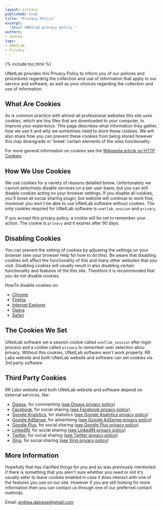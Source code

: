 ```yaml
---
layout: privacy
published: true
title: "Privacy Policy"
excerpt:
  "About UNetLab privacy policy."
authors:
- andrea
tags:
- UNetLab
- Privacy
---
```

{% include toc.html %}

UNetLab provides this Privacy Policy to inform you of our policies and procedures regarding the collection and use of information that apply to our service and software, as well as your choices regarding the collection and use of information.

## What Are Cookies

As is common practice with almost all professional websites this site uses cookies, which are tiny files that are downloaded to your computer, to improve your experience. This page describes what information they gather, how we use it and why we sometimes need to store these cookies. We will also share how you can prevent these cookies from being stored however this may downgrade or 'break' certain elements of the sites functionality.

For more general information on cookies see the [Wikipedia article on HTTP Cookies](http://en.wikipedia.org/wiki/HTTP_cookie "Wikipedia article on HTTP Cookies").

## How We Use Cookies

We use cookies for a variety of reasons detailed below. Unfortunately we cannot selectively disable services on a per user basis, but you can still disable cookies acting on your browser settings. If you disable all cookies, you'll loose all social sharing plugin, but website will continue to work fine; moreover you won't be able to use UNetLab software without cookies.
The only cookies required for UNetLab software is `unetlab_session` and `privacy`.

If you accept this privacy policy, a cookie will be set to remember your action. The cookie is `privacy` and it expires after 90 days.

## Disabling Cookies

You can prevent the setting of cookies by adjusting the settings on your browser (see your browser Help for how to do this). Be aware that disabling cookies will affect the functionality of this and many other websites that you visit. Disabling cookies will usually result in also disabling certain functionality and features of the this site. Therefore it is recommended that you do not disable cookies.

HowTo disable cookies on:

* [Chrome](https://support.google.com/accounts/answer/61416 "HowTo disable cookies on Chrome")
* [Firefox](https://support.mozilla.org/en-US/kb/enable-and-disable-cookies-website-preferences "HowTo disable cookies on Firefox")
* [Internet Explorer](http://windows.microsoft.com/en-us/windows-vista/block-or-allow-cookies "HowTo disable cookies on Internet Explorer")
* [Opera](http://www.opera.com/help/tutorials/security/privacy/ "HowTo disable cookies on Opera")
* [Safari](https://support.apple.com/kb/PH17191 "HowTo disable cookies on Safari")

## The Cookies We Set

UNetLab software set a session cookie called `unetlab_session` after login process and a cookie called `privacy` to remember user selection abou privacy. Without this cookies, UNetLab software won't work properly.
RR Labs website and both UNetLab website and software can set cookies via 3rd party software.

## Third Party Cookies

RR Labs website and both UNetLab website and software depend on external services, like:

* [Disqus](https://www.disqus.com/ "Disqus"), for commenting ([see Disqus privacy policy](https://help.disqus.com/customer/portal/articles/466259-privacy-policy "See Disqus privacy policy"))
* [Facebook](https://www.facebook.com/ "Facebook"), for social sharing ([see Facebook privacy policy](https://www.facebook.com/policy.php "See Facebook privacy policy"))
* [Google Analytics](https://www.google.com/analytics/ "Google Analytics"), for statistics ([see Google Analytics privacy policy](http://www.google.com/intl/ien_ALL/analytics/learn/privacy.html "See Google Analytics privacy policy"))
* [Google AdSense](http://www.google.com/adsense/start/ "Google AdSense"), for advertising ([see Google AdSense privacy policy](https://support.google.com/adsense/answer/1348695 "See Google AdSense privacy policy"))
* [Google Plus](https://plus.google.com "Google Plus"), for social sharing ([see Google Plus privacy policy](https://www.google.com/+/policy/pagesterm.html "See Google Plus privacy policy"))
* [LinkedIN](https://www.linkedin.com/ "LinkedIN"), for social sharing ([see LinkedIN privacy policy](https://www.linkedin.com/legal/privacy-policy "See LinkedIN privacy policy"))
* [Twitter](https://twitter.com/ "Twitter"), for social sharing ([see Twitter privacy policy](https://twitter.com/privacy "See Twitter privacy policy"))
* [Xing](https://www.xing.com/ "Xing"), for social sharing ([see Xing privacy policy](https://www.xing.com/privacy "See Xing privacy policy"))

## More Information

Hopefully that has clarified things for you and as was previously mentioned if there is something that you aren't sure whether you need or not it's usually safer to leave cookies enabled in case it does interact with one of the features you use on our site. However if you are still looking for more information then you can contact us through one of our preferred contact methods.

Email: [andrea.dainese@gmail.com](mailto:andrea.dainese@gmail.com?subject=PRIVACY "Contact me")
